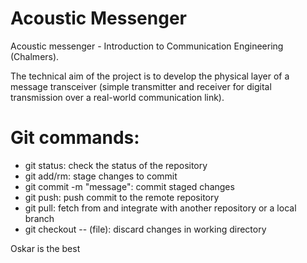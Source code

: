 # Acoustic Messenger
Acoustic messenger - Introduction to Communication Engineering (Chalmers).

The technical aim of the project is to develop the physical layer of a
message transceiver (simple transmitter and receiver for digital transmission
over a real-world communication link).

# Git commands:
*   git status: check the status of the repository
*   git add/rm: stage changes to commit
*   git commit -m "message": commit staged changes
*   git push: push commit to the remote repository
*   git pull: fetch from and integrate with another repository or a local branch
*   git checkout -- (file): discard changes in working directory

Oskar is the best
